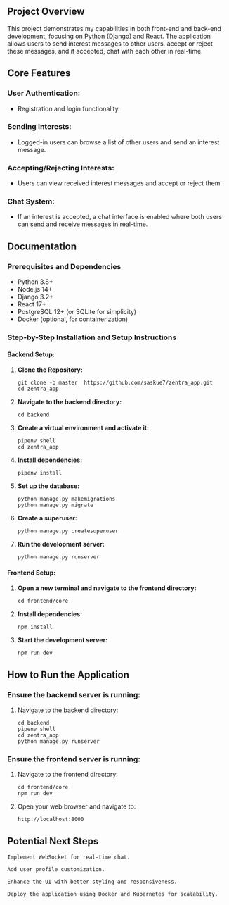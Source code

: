 ## Project Overview

This project demonstrates my capabilities in both front-end and back-end development, focusing on Python (Django) and React. The application allows users to send interest messages to other users, accept or reject these messages, and if accepted, chat with each other in real-time.

## Core Features

### User Authentication:
- Registration and login functionality.

### Sending Interests:
- Logged-in users can browse a list of other users and send an interest message.

### Accepting/Rejecting Interests:
- Users can view received interest messages and accept or reject them.

### Chat System:
- If an interest is accepted, a chat interface is enabled where both users can send and receive messages in real-time.

## Documentation

### Prerequisites and Dependencies

- Python 3.8+
- Node.js 14+
- Django 3.2+
- React 17+
- PostgreSQL 12+ (or SQLite for simplicity)
- Docker (optional, for containerization)

### Step-by-Step Installation and Setup Instructions

#### Backend Setup:

1. **Clone the Repository:**
   ```
   git clone -b master  https://github.com/saskue7/zentra_app.git
   cd zentra_app
   ```

2. **Navigate to the backend directory:**
   ```
   cd backend
   ```

3. **Create a virtual environment and activate it:**
   ```
   pipenv shell
   cd zentra_app
   ```

4. **Install dependencies:**
   ```
   pipenv install
   ```

5. **Set up the database:**
   ```
   python manage.py makemigrations
   python manage.py migrate
   ```

6. **Create a superuser:**
   ```
   python manage.py createsuperuser
   ```

7. **Run the development server:**
   ```
   python manage.py runserver
   ```

#### Frontend Setup:

1. **Open a new terminal and navigate to the frontend directory:**
   ```
   cd frontend/core
   ```

2. **Install dependencies:**
   ```
   npm install
   ```

3. **Start the development server:**
   ```
   npm run dev
   ```

## How to Run the Application

### Ensure the backend server is running:

1. Navigate to the backend directory:
   ```
   cd backend
   pipenv shell
   cd zentra_app
   python manage.py runserver
   ```

### Ensure the frontend server is running:

1. Navigate to the frontend directory:
   ```
   cd frontend/core
   npm run dev
   ```

2. Open your web browser and navigate to:
   ```
   http://localhost:8000
   ```

## Potential Next Steps
```
Implement WebSocket for real-time chat.
```
```
Add user profile customization.
```
```
Enhance the UI with better styling and responsiveness.
```
```
Deploy the application using Docker and Kubernetes for scalability.
```



